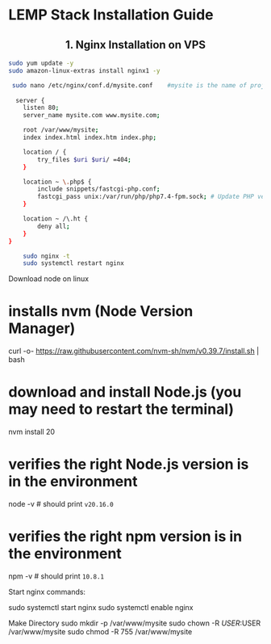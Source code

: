 <h1>LEMP Stack Installation Guide</h1>

<h2 align="center">1. Nginx Installation on VPS </h2>

```bash
sudo yum update -y
sudo amazon-linux-extras install nginx1 -y
```
  

```bash
 sudo nano /etc/nginx/conf.d/mysite.conf    #mysite is the name of project
  
  server {
    listen 80;
    server_name mysite.com www.mysite.com;

    root /var/www/mysite;
    index index.html index.htm index.php;

    location / {
        try_files $uri $uri/ =404;
    }

    location ~ \.php$ {
        include snippets/fastcgi-php.conf;
        fastcgi_pass unix:/var/run/php/php7.4-fpm.sock; # Update PHP version if needed
    }

    location ~ /\.ht {
        deny all;
    }
}
```
```bash
    sudo nginx -t
    sudo systemctl restart nginx
```
Download node on linux

# installs nvm (Node Version Manager)
curl -o- https://raw.githubusercontent.com/nvm-sh/nvm/v0.39.7/install.sh | bash

# download and install Node.js (you may need to restart the terminal)
nvm install 20

# verifies the right Node.js version is in the environment
node -v # should print `v20.16.0`

# verifies the right npm version is in the environment
npm -v # should print `10.8.1`



Start nginx commands:

sudo systemctl start nginx
sudo systemctl enable nginx

Make Directory
sudo mkdir -p /var/www/mysite
sudo chown -R $USER:$USER /var/www/mysite
sudo chmod -R 755 /var/www/mysite